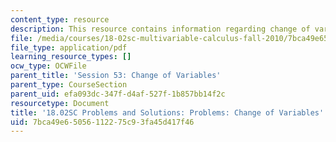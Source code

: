 ```yaml
---
content_type: resource
description: This resource contains information regarding change of variables.
file: /media/courses/18-02sc-multivariable-calculus-fall-2010/7bca49e65056112275c93fa45d417f46_MIT18_02SC_pb_53_comb.pdf
file_type: application/pdf
learning_resource_types: []
ocw_type: OCWFile
parent_title: 'Session 53: Change of Variables'
parent_type: CourseSection
parent_uid: efa093dc-347f-d4af-527f-1b857bb14f2c
resourcetype: Document
title: '18.02SC Problems and Solutions: Problems: Change of Variables'
uid: 7bca49e6-5056-1122-75c9-3fa45d417f46
---
```

